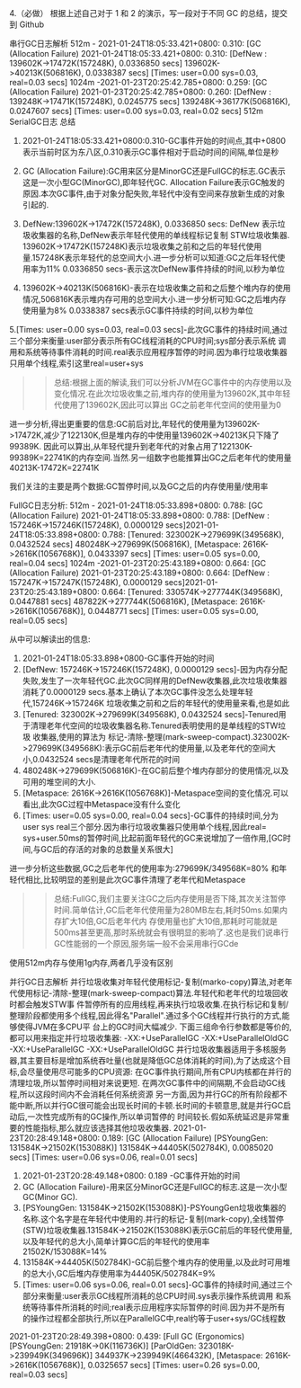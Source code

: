 4.（必做） 根据上述自己对于 1 和 2 的演示，写一段对于不同 GC 的总结，提交到 Github

串行GC日志解析
512m - 2021-01-24T18:05:33.421+0800: 0.310: [GC (Allocation Failure) 2021-01-24T18:05:33.421+0800: 0.310: [DefNew
: 139602K->17472K(157248K), 0.0336850 secs] 139602K->40213K(506816K), 0.0338387 secs] [Times: user=0.00 sys=0.03, real=0.03 secs]
1024m -2021-01-23T20:25:42.785+0800: 0.259: [GC (Allocation Failure) 2021-01-23T20:25:42.785+0800: 0.260: [DefNew
: 139248K->17471K(157248K), 0.0245775 secs] 139248K->36177K(506816K), 0.0247607 secs] [Times: user=0.00 sys=0.03, real=0.02 secs]
512m SerialGC日志 总结

1. 2021-01-24T18:05:33.421+0800:0.310-GC事件开始的时间点,其中+0800表示当前时区为东八区,0.310表示GC事件相对于启动时间的间隔,单位是秒

2. GC (Allocation Failure):GC用来区分是MinorGC还是FullGC的标志.GC表示这是一次小型GC(MinorGC),即年轻代GC.
   Allocation Failure表示GC触发的原因.本次GC事件,由于对象分配失败,年轻代中没有空间来存放新生成的对象引起的.

3. DefNew:139602K->17472K(157248K), 0.0336850 secs: DefNew 表示垃圾收集器的名称,DefNew表示年轻代使用的单线程标记复制 STW垃圾收集器.  
   139602K->17472K(157248K)表示垃圾收集之前和之后的年轻代使用量.157248K表示年轻代的总空间大小.进一步分析可以知道:GC之后年轻代使用率为11% 
   0.0336850 secs-表示这次DefNew事件持续的时间,以秒为单位

4. 139602K->40213K(506816K)-表示在垃圾收集之前和之后整个堆内存的使用情况,506816K表示堆内存可用的总空间大小.进一步分析可知:GC之后堆内存使用量为8%
   0.0338387 secs表示GC事件持续的时间,以秒为单位

5.[Times: user=0.00 sys=0.03, real=0.03 secs]-此次GC事件的持续时间,通过三个部分来衡量:user部分表示所有GC线程消耗的CPU时间;sys部分表示系统
  调用和系统等待事件消耗的时间.real表示应用程序暂停的时间.因为串行垃圾收集器只用单个线程,索引这里real=user+sys

>>总结:根据上面的解读,我们可以分析JVM在GC事件中的内存使用以及变化情况.在此次垃圾收集之前,堆内存的使用量为139602K,其中年轻代使用了139602K,因此可以算出
GC之前老年代空间的使用量为0

进一步分析,得出更重要的信息:GC前后对比,年轻代的使用量为139602K->17472K,减少了122130K,但是堆内存的中使用量139602K->40213K只下降了99389K.
因此可以算出,从年轻代提升到老年代的对象占用了122130K-99389K=22741K的内存空间.当然.另一组数字也能推算出GC之后老年代的使用量40213K-17472K=22741K

我们关注的主要是两个数据:GC暂停时间,以及GC之后的内存使用量/使用率

FullGC日志分析:
512m - 2021-01-24T18:05:33.898+0800: 0.788: [GC (Allocation Failure) 2021-01-24T18:05:33.898+0800: 0.788: [DefNew
: 157246K->157246K(157248K), 0.0000129 secs]2021-01-24T18:05:33.898+0800: 0.788: [Tenured: 323002K->279699K(349568K), 0.0432524 secs] 480248K->279699K(506816K), [Metaspace: 2616K->2616K(1056768K)], 0.0433397 secs] [Times: user=0.05 sys=0.00, real=0.04 secs]
1024m -2021-01-23T20:25:43.189+0800: 0.664: [GC (Allocation Failure) 2021-01-23T20:25:43.189+0800: 0.664: [DefNew
: 157247K->157247K(157248K), 0.0000129 secs]2021-01-23T20:25:43.189+0800: 0.664: [Tenured: 330574K->277744K(349568K), 0.0447881 secs] 487822K->277744K(506816K), [Metaspace: 2616K->2616K(1056768K)], 0.0448771 secs] [Times: user=0.05 sys=0.00, real=0.05 secs]

从中可以解读出的信息:
1. 2021-01-24T18:05:33.898+0800-GC事件开始的时间
2. [DefNew: 157246K->157246K(157248K), 0.0000129 secs]-因为内存分配失败,发生了一次年轻代GC.此次GC同样用的DefNew收集器,此次垃圾收集器
消耗了0.0000129 secs.基本上确认了本次GC事件没怎么处理年轻代,157246K->157246K 垃圾收集之前和之后的年轻代的使用量来看,也是如此
3. [Tenured: 323002K->279699K(349568K), 0.0432524 secs]-Tenured用于清理老年代空间的垃圾收集器名称.Tenured表明使用的是单线程的STW垃圾
收集器,使用的算法为 标记-清除-整理(mark-sweep-compact).323002K->279699K(349568K):表示GC前后老年代的使用量,以及老年代的空间大小,0.0432524 
secs是清理老年代所花的时间
4. 480248K->279699K(506816K)-在GC前后整个堆内存部分的使用情况,以及可用的堆空间的大小.
5. [Metaspace: 2616K->2616K(1056768K)]-Metaspace空间的变化情况.可以看出,此次GC过程中Metaspace没有什么变化
6. [Times: user=0.05 sys=0.00, real=0.04 secs]-GC事件的持续时间,分为user sys real三个部分.因为串行垃圾收集器只使用单个线程,因此real=
sys+user.50ms的暂停时间,比起前面年轻代的GC来说增加了一倍作用,[GC时间,与GC后的存活的对象的总数量关系很大]

进一步分析这些数据,GC之后老年代的使用率为:279699K/349568K=80%
和年轻代相比,比较明显的差别是此次GC事件清理了老年代和Metaspace

>> 总结:FullGC,我们主要关注GC之后内存使用是否下降,其次关注暂停时间.简单估计,GC后老年代使用量为280MB左右,耗时50ms.如果内存扩大10倍,GC后老年代内
>存使用量也扩大10倍,那耗时可能就是500ms甚至更高,那时系统就会有很明显的影响了.这也是我们说串行GC性能弱的一个原因,服务端一般不会采用串行GCde 

使用512m内存与使用1g内存,两者几乎没有区别

并行GC日志解析
并行垃圾收集对年轻代使用标记-复制(marko-copy)算法,对老年代使用标记-清除-整理(mark-sweep-compact)算法.年轻代和老年代的垃圾回收时都会触发STW事
件暂停所有的应用线程,再来执行垃圾收集.在执行标记和复制/整理阶段都使用多个线程,因此得名"Parallel".通过多个GC线程并行执行的方式,能够使得JVM在多CPU平
台上的GC时间大幅减少.
下面三组命令行参数都是等价的,都可以用来指定并行垃圾收集器:
-XX:+UseParallelGC
-XX:+UseParallelOldGC
-XX:+UseParallelGC -XX:+UseParallelOldGC
并行垃圾收集器适用于多核服务器,其主要目标是增加系统吞吐量(也就是降低GC总体消耗的时间),为了达成这个目标,会尽量使用尽可能多的CPU资源:
    在GC事件执行期间,所有CPU内核都在并行的清理垃圾,所以暂停时间相对来说更短.
    在两次GC事件中的间隔期,不会启动GC线程,所以这段时间内不会消耗任何系统资源
另一方面,因为并行GC的所有阶段都不能中断,所以并行GC很可能会出现长时间的卡顿.长时间的卡顿意思,就是并行GC启动后,一次性完成所有的GC操作,所以单词暂停的
时间较长.假如系统延迟是非常重要的性能指标,那么就应该选择其他垃圾收集器.
2021-01-23T20:28:49.148+0800: 0.189: [GC (Allocation Failure) [PSYoungGen: 131584K->21502K(153088K)] 131584K->44405K(502784K), 0.0085020 secs] [Times: user=0.06 sys=0.06, real=0.01 secs]

1. 2021-01-23T20:28:49.148+0800: 0.189 -GC事件开始的时间
2. GC (Allocation Failure)-用来区分MinorGC还是FullGC的标志.这是一次小型GC(Minor GC).
3. [PSYoungGen: 131584K->21502K(153088K)]-PSYoungGen垃圾收集器的名称.这个名字是在年轻代中使用的.并行的标记-复制(mark-copy),全线暂停
(STW)垃圾收集器.131584K->21502K(153088K)表示GC前后的年轻代使用量,以及年轻代的总大小,简单计算GC后的年轻代的使用率21502K/153088K=14%
4. 131584K->44405K(502784K)-GC前后整个堆内存的使用量,以及此时可用堆的总大小,GC后堆内存使用率为44405K/502784K=9%
5. [Times: user=0.06 sys=0.06, real=0.01 secs]-GC事件的持续时间,通过三个部分来衡量:user表示GC线程所消耗的总CPU时间.sys表示操作系统调用
和系统等待事件所消耗的时间;real表示应用程序实际暂停的时间.因为并不是所有的操作过程都全部执行,所以在ParallelGC中,real约等于user+sys/GC线程数


2021-01-23T20:28:49.398+0800: 0.439: [Full GC (Ergonomics) [PSYoungGen: 21918K->0K(116736K)] [ParOldGen: 323018K->239949K(349696K)] 344937K->239949K(466432K), [Metaspace: 2616K->2616K(1056768K)], 0.0325657 secs] [Times: user=0.26 sys=0.00, real=0.03 secs]







